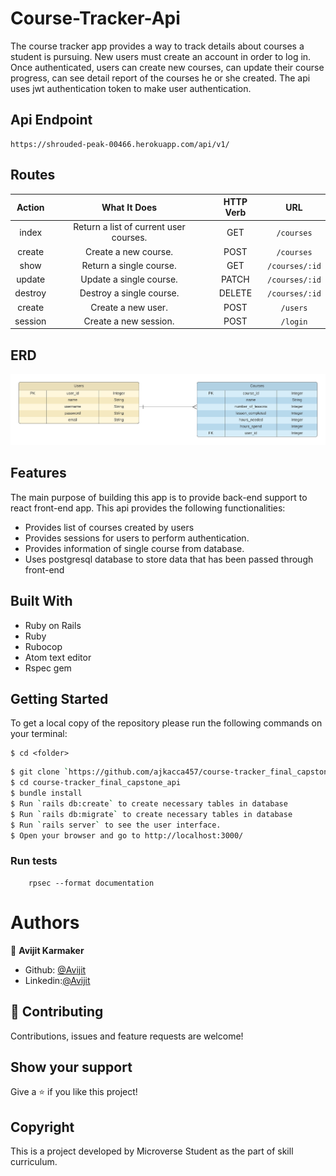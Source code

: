 # Course-Tracker-Api

The course tracker app provides a way to track details about courses a student is pursuing.  New users must create an account in order to log in.  Once authenticated, users can create new courses, can update their course progress, can see detail report of the courses he or she created. The api uses jwt authentication token to make user authentication.

## Api Endpoint
```
https://shrouded-peak-00466.herokuapp.com/api/v1/

```
## Routes

| Action  | What It Does                             | HTTP Verb | URL           |
|:-------:|:----------------------------------------:|:---------:|:-------------:|
| index   | Return a list of current user courses. | GET       | `/courses`     |
| create  | Create a new course.     | POST      | `/courses`     |
| show    | Return a single course.  | GET       | `/courses/:id` |
| update  | Update a single course.  | PATCH     | `/courses/:id` |
| destroy | Destroy a single course. | DELETE    | `/courses/:id` |
| create  | Create a new user.       | POST      | `/users`       |
| session | Create a new session.    | POST      | `/login`       |


## ERD
![screenshot](./image/coursetracker.png)

## Features
The main purpose of building this app is to provide back-end support to react front-end app. This api provides the following functionalities:
- Provides list of courses created by users
- Provides sessions for users to perform authentication.
- Provides information of single course from database.
- Uses postgresql database to store data that has been passed through front-end  

## Built With

- Ruby on Rails
- Ruby
- Rubocop
- Atom text editor
- Rspec gem

## Getting Started

To get a local copy of the repository please run the following commands on your terminal:

```
$ cd <folder>
```

```bash
$ git clone `https://github.com/ajkacca457/course-tracker_final_capstone_api.git`
$ cd course-tracker_final_capstone_api
$ bundle install
$ Run `rails db:create` to create necessary tables in database
$ Run `rails db:migrate` to create necessary tables in database
$ Run `rails server` to see the user interface.
$ Open your browser and go to http://localhost:3000/
```

### Run tests

```
    rpsec --format documentation
```

# Authors

👤 **Avijit Karmaker**

- Github: [@Avijit](https://github.com/ajkacca457)
- Linkedin:[@Avijit](https://www.linkedin.com/in/avijit-karmaker-8738a54)

## 🤝 Contributing

Contributions, issues and feature requests are welcome!

## Show your support

Give a ⭐️ if you like this project!

## Copyright
This is a project developed by Microverse Student as the part of skill curriculum.
